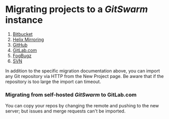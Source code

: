 # Migrating projects to a $GitSwarm$ instance

1. [Bitbucket](import_projects_from_bitbucket.md)
1. [Helix Mirroring](../helix_mirroring/README.md)
1. [GitHub](import_projects_from_github.md)
1. [GitLab.com](import_projects_from_gitlab_com.md)
1. [FogBugz](import_projects_from_fogbugz.md)
1. [SVN](migrating_from_svn.md)

In addition to the specific migration documentation above, you can import
any Git repository via HTTP from the New Project page. Be aware that if the
repository is too large the import can timeout.

### Migrating from self-hosted $GitSwarm$ to GitLab.com

You can copy your repos by changing the remote and pushing to the new server;
but issues and merge requests can't be imported.
